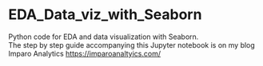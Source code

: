 # EDA_Data_viz_with_Seaborn
Python code for EDA and data visualization with Seaborn.  
The step by step guide accompanying this Jupyter notebook is on my blog Imparo Analytics https://imparoanaltyics.com/

